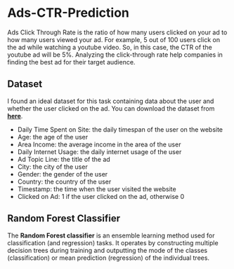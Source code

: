 # Ads-CTR-Prediction
Ads Click Through Rate is the ratio of how many users clicked on your ad to how many users viewed your ad. For example, 5 out of 100 users click on the ad while watching a youtube video. So, in this case, the CTR of the youtube ad will be 5%. Analyzing the click-through rate help companies in finding the best ad for their target audience.

## Dataset
I found an ideal dataset for this task containing data about the user and whether the user clicked on the ad. You can download the dataset from **[here](https://www.kaggle.com/datasets/gauravduttakiit/clickthrough-rate-prediction?select=new_ad.csv)**.
- Daily Time Spent on Site: the daily timespan of the user on the website
- Age: the age of the user
- Area Income: the average income in the area of the user
- Daily Internet Usage: the daily internet usage of the user
- Ad Topic Line: the title of the ad
- City: the city of the user
- Gender: the gender of the user
- Country: the country of the user
- Timestamp: the time when the user visited the website
- Clicked on Ad: 1 if the user clicked on the ad, otherwise 0

## Random Forest Classifier
The **Random Forest classifier** is an ensemble learning method used for classification (and regression) tasks. It operates by constructing multiple decision trees during training and outputting the mode of the classes (classification) or mean prediction (regression) of the individual trees.
